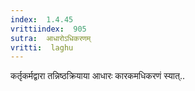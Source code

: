 ```yaml
---
index:  1.4.45
vrittiindex:  905
sutra:  आधारोऽधिकरणम्
vritti:  laghu 
---
```


कर्तृकर्मद्वारा तन्निष्ठक्रियाया आधारः कारकमधिकरणं स्यात्..

